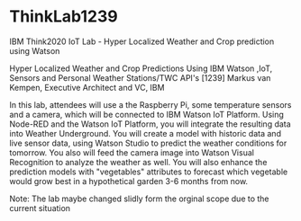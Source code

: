 # ThinkLab1239
IBM Think2020 IoT Lab - Hyper Localized Weather and Crop prediction using Watson

Hyper Localized Weather and Crop Predictions Using IBM Watson ,IoT, Sensors and Personal Weather Stations/TWC API's [1239]
Markus van Kempen, Executive Architect and VC, IBM

In this lab, attendees will use a the Raspberry Pi, some temperature sensors and a camera, which will be connected to IBM Watson IoT Platform. Using Node-RED and the Watson IoT Platform, you will integrate the resulting data into Weather Underground. You will create a model with historic data and live sensor data, using Watson Studio to predict the weather conditions for tomorrow. You also will feed the camera image into Watson Visual Recognition to analyze the weather as well. You will also enhance the prediction models with "vegetables" attributes to forecast which vegetable would grow best in a hypothetical garden 3-6 months from now.

Note: The lab maybe changed slidly form the orginal scope due to the current situation 
